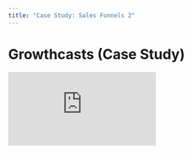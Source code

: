 ```yaml
---
title: "Case Study: Sales Funnels 2"
---
```


# Growthcasts (Case Study)

<div class='embed-container'><iframe src='https://player.vimeo.com/video/221745628' frameborder='0' webkitAllowFullScreen mozallowfullscreen allowFullScreen></iframe></div>